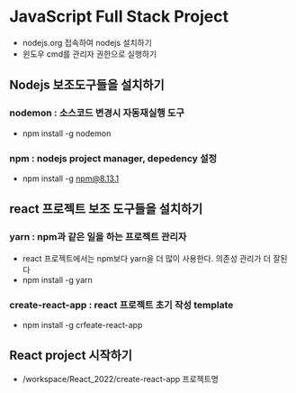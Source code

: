 # JavaScript Full Stack Project

- nodejs.org 접속하여 nodejs 설치하기
- 윈도우 cmd를 관리자 권한으로 실행하기

## Nodejs 보조도구들을 설치하기

### nodemon : 소스코드 변경시 자동재실행 도구

- npm install -g nodemon

### npm : nodejs project manager, depedency 설정

- npm install -g npm@8.13.1

## react 프로젝트 보조 도구들을 설치하기

### yarn : npm과 같은 일을 하는 프로젝트 관리자

- react 프로젝트에서는 npm보다 yarn을 더 많이 사용한다. 의존성 관리가 더 잘된다
- npm install -g yarn

### create-react-app : react 프로젝트 초기 작성 template

- npm install -g crfeate-react-app

## React project 시작하기

- /workspace/React_2022/create-react-app 프로젝트명
